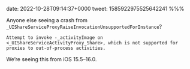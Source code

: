 date: 2022-10-28T09:14:37+0000
tweet: 1585922975525642241
%%%

Anyone else seeing a crash from `_UIShareServiceProxyRaiseInvocationUnsupportedForInstance`?

`Attempt to invoke -_activityImage on <_UIShareServiceActivityProxy_Share>, which is not supported for proxies to out-of-process activities.`

We’re seeing this from iOS 15.5–16.0.
